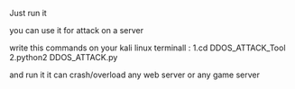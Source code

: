 Just run it


you can use it for attack on a server 

 write this commands on  your kali linux terminall : 
 1.cd DDOS_ATTACK_Tool
 2.python2 DDOS_ATTACK.py <URL Here>


 and run it  it can crash/overload any web server or any game server 
